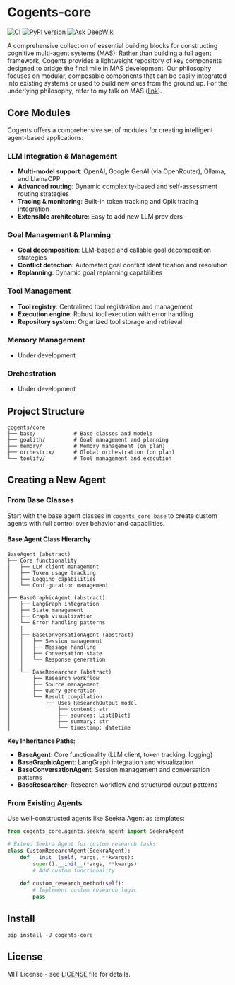 # Cogents-core

[![CI](https://github.com/mirasurf/cogents-core/actions/workflows/ci.yml/badge.svg)](https://github.com/mirasurf/cogents-core/actions/workflows/ci.yml)
[![PyPI version](https://img.shields.io/pypi/v/cogents-core.svg)](https://pypi.org/project/cogents-core/)
[![Ask DeepWiki](https://deepwiki.com/badge.svg)](https://deepwiki.com/mirasurf/cogents-core)

A comprehensive collection of essential building blocks for constructing cognitive multi-agent systems (MAS). Rather than building a full agent framework, Cogents provides a lightweight repository of key components designed to bridge the final mile in MAS development. Our philosophy focuses on modular, composable components that can be easily integrated into existing systems or used to build new ones from the ground up. For the underlying philosophy, refer to my talk on MAS ([link](https://github.com/caesar0301/mas-talk-2508/blob/master/mas-talk-xmingc.pdf)).

## Core Modules

Cogents offers a comprehensive set of modules for creating intelligent agent-based applications:

### LLM Integration & Management
- **Multi-model support**: OpenAI, Google GenAI (via OpenRouter), Ollama, and LlamaCPP
- **Advanced routing**: Dynamic complexity-based and self-assessment routing strategies
- **Tracing & monitoring**: Built-in token tracking and Opik tracing integration
- **Extensible architecture**: Easy to add new LLM providers

### Goal Management & Planning
- **Goal decomposition**: LLM-based and callable goal decomposition strategies
- **Conflict detection**: Automated goal conflict identification and resolution
- **Replanning**: Dynamic goal replanning capabilities

### Tool Management
- **Tool registry**: Centralized tool registration and management
- **Execution engine**: Robust tool execution with error handling
- **Repository system**: Organized tool storage and retrieval

### Memory Management
- Under development

### Orchestration
- Under development


## Project Structure

```
cogents/core
├── base/            # Base classes and models
├── goalith/         # Goal management and planning
├── memory/          # Memory management (on plan)
├── orchestrix/      # Global orchestration (on plan)
└── toolify/         # Tool management and execution
```

## Creating a New Agent

### From Base Classes
Start with the base agent classes in `cogents_core.base` to create custom agents with full control over behavior and capabilities.

#### Base Agent Class Hierarchy

```
BaseAgent (abstract)
├── Core functionality
│   ├── LLM client management
│   ├── Token usage tracking
│   ├── Logging capabilities
│   └── Configuration management
│
├── BaseGraphicAgent (abstract)
│   ├── LangGraph integration
│   ├── State management
│   ├── Graph visualization
│   └── Error handling patterns
│   │
│   ├── BaseConversationAgent (abstract)
│   │   ├── Session management
│   │   ├── Message handling
│   │   ├── Conversation state
│   │   └── Response generation
│   │
│   └── BaseResearcher (abstract)
│       ├── Research workflow
│       ├── Source management
│       ├── Query generation
│       └── Result compilation
│           └── Uses ResearchOutput model
│               ├── content: str
│               ├── sources: List[Dict]
│               ├── summary: str
│               └── timestamp: datetime
```

**Key Inheritance Paths:**
- **BaseAgent**: Core functionality (LLM client, token tracking, logging)
- **BaseGraphicAgent**: LangGraph integration and visualization
- **BaseConversationAgent**: Session management and conversation patterns
- **BaseResearcher**: Research workflow and structured output patterns

### From Existing Agents
Use well-constructed agents like Seekra Agent as templates:

```python
from cogents_core.agents.seekra_agent import SeekraAgent

# Extend Seekra Agent for custom research tasks
class CustomResearchAgent(SeekraAgent):
    def __init__(self, *args, **kwargs):
        super().__init__(*args, **kwargs)
        # Add custom functionality
        
    def custom_research_method(self):
        # Implement custom research logic
        pass
```

## Install

```
pip install -U cogents-core
```

## License

MIT License - see [LICENSE](LICENSE) file for details.
